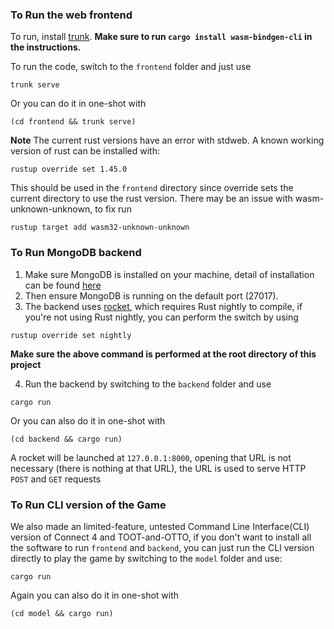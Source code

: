 ### To Run the web frontend
To run, install [trunk](https://crates.io/crates/trunk).
**Make sure to run `cargo install wasm-bindgen-cli` in the instructions.**

To run the code, switch to the `frontend` folder and just use
```
trunk serve
```
Or you can do it in one-shot with
```
(cd frontend && trunk serve)
```
**Note** The current rust versions have an error with stdweb. A known working version of rust can be installed with:
```
rustup override set 1.45.0
```
This should be used in the `frontend` directory since override sets the current directory to use the rust version.
There may be an issue with wasm-unknown-unknown, to fix run
```
rustup target add wasm32-unknown-unknown
```

### To Run MongoDB backend
1. Make sure MongoDB is installed on your machine, detail of installation can be found [here](https://docs.mongodb.com/manual/installation/)
2. Then ensure MongoDB is running on the default port (27017).
3. The backend uses [rocket](https://github.com/SergioBenitez/Rocket/tree/v0.4), which requires Rust nightly to compile, if you're not using Rust nightly, you can perform the switch by using 
```
rustup override set nightly
```
**Make sure the above command is performed at the root directory of this project**

4. Run the backend by switching to the `backend` folder and use
```
cargo run
```
Or you can also do it in one-shot with
```
(cd backend && cargo run)
```
A rocket will be launched at `127.0.0.1:8000`, opening that URL is not necessary (there is nothing at that URL), the URL is used to serve HTTP `POST` and `GET` requests

### To Run CLI version of the Game
We also made an limited-feature, untested Command Line Interface(CLI) version of Connect 4 and TOOT-and-OTTO, if you don't want to install all the software to run `frontend` and `backend`, you can just run the CLI version directly to play the game by switching to the `model` folder and use:
```
cargo run
```
Again you can also do it in one-shot with
```
(cd model && cargo run)
```
